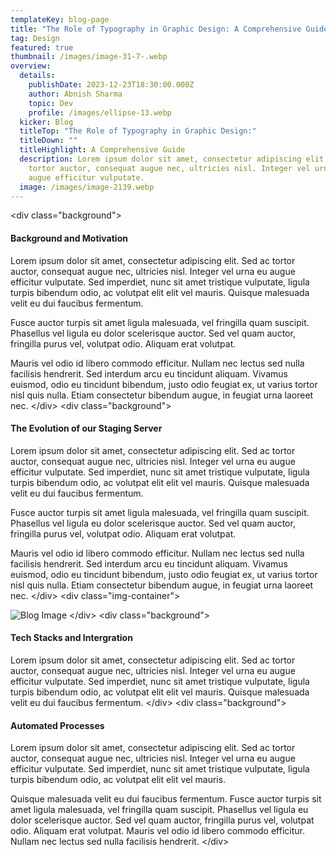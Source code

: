 ```yaml
---
templateKey: blog-page
title: "The Role of Typography in Graphic Design: A Comprehensive Guide"
tag: Design
featured: true
thumbnail: /images/image-31-7-.webp
overview:
  details:
    publishDate: 2023-12-23T18:30:00.000Z
    author: Abnish Sharma
    topic: Dev
    profile: /images/ellipse-13.webp
  kicker: Blog
  titleTop: "The Role of Typography in Graphic Design:"
  titleDown: ""
  titleHighlight: A Comprehensive Guide
  description: Lorem ipsum dolor sit amet, consectetur adipiscing elit. Sed ac
    tortor auctor, consequat augue nec, ultricies nisl. Integer vel urna eu
    augue efficitur vulputate.
  image: /images/image-2139.webp
---
```

&#x3C;div class=&#x22;background&#x22;&#x3E;
#### Background and Motivation

Lorem ipsum dolor sit amet, consectetur adipiscing elit. Sed ac tortor auctor, consequat augue nec, ultricies nisl. Integer vel urna eu augue efficitur vulputate. Sed imperdiet, nunc sit amet tristique vulputate, ligula turpis bibendum odio, ac volutpat elit elit vel mauris. Quisque malesuada velit eu dui faucibus fermentum.


Fusce auctor turpis sit amet ligula malesuada, vel fringilla quam suscipit. Phasellus vel ligula eu dolor scelerisque auctor. Sed vel quam auctor, fringilla purus vel, volutpat odio. Aliquam erat volutpat.


Mauris vel odio id libero commodo efficitur. Nullam nec lectus sed nulla facilisis hendrerit. Sed interdum arcu eu tincidunt aliquam. Vivamus euismod, odio eu tincidunt bibendum, justo odio feugiat ex, ut varius tortor nisl quis nulla. Etiam consectetur bibendum augue, in feugiat urna laoreet nec.
&#x3C;/div&#x3E;
&#x3C;div class=&#x22;background&#x22;&#x3E;



#### The Evolution of our Staging Server


Lorem ipsum dolor sit amet, consectetur adipiscing elit. Sed ac tortor auctor, consequat augue nec, ultricies nisl. Integer vel urna eu augue efficitur vulputate. Sed imperdiet, nunc sit amet tristique vulputate, ligula turpis bibendum odio, ac volutpat elit elit vel mauris. Quisque malesuada velit eu dui faucibus fermentum.


Fusce auctor turpis sit amet ligula malesuada, vel fringilla quam suscipit. Phasellus vel ligula eu dolor scelerisque auctor. Sed vel quam auctor, fringilla purus vel, volutpat odio. Aliquam erat volutpat.


Mauris vel odio id libero commodo efficitur. Nullam nec lectus sed nulla facilisis hendrerit. Sed interdum arcu eu tincidunt aliquam. Vivamus euismod, odio eu tincidunt bibendum, justo odio feugiat ex, ut varius tortor nisl quis nulla. Etiam consectetur bibendum augue, in feugiat urna laoreet nec.
&#x3C;/div&#x3E;
&#x3C;div class=&#x22;img-container&#x22;&#x3E;

![Blog Image](/images/image-34.webp)
&#x3C;/div&#x3E;
&#x3C;div class=&#x22;background&#x22;&#x3E;

#### Tech Stacks and Intergration

Lorem ipsum dolor sit amet, consectetur adipiscing elit. Sed ac tortor auctor, consequat augue nec, ultricies nisl. Integer vel urna eu augue efficitur vulputate. Sed imperdiet, nunc sit amet tristique vulputate, ligula turpis bibendum odio, ac volutpat elit elit vel mauris. Quisque malesuada velit eu dui faucibus fermentum.
&#x3C;/div&#x3E;
&#x3C;div class=&#x22;background&#x22;&#x3E;

#### Automated Processes

Lorem ipsum dolor sit amet, consectetur adipiscing elit. Sed ac tortor auctor, consequat augue nec, ultricies nisl. Integer vel urna eu augue efficitur vulputate. Sed imperdiet, nunc sit amet tristique vulputate, ligula turpis bibendum odio, ac volutpat elit elit vel mauris.

Quisque malesuada velit eu dui faucibus fermentum. Fusce auctor turpis sit amet ligula malesuada, vel fringilla quam suscipit. Phasellus vel ligula eu dolor scelerisque auctor. Sed vel quam auctor, fringilla purus vel, volutpat odio. Aliquam erat volutpat. Mauris vel odio id libero commodo efficitur. Nullam nec lectus sed nulla facilisis hendrerit.
&#x3C;/div&#x3E;
